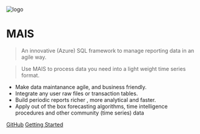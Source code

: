 ![logo](https://res.cloudinary.com/abellion/image/upload/v1535202916/icon_ofrkgv.png)

# MAIS

> An innovative (Azure) SQL framework to manage reporting data in an agile way.

> Use MAIS to process data you need into a light weight time series format. 

- Make data maintanance agile, and business friendly. 
- Integrate any user raw files or transaction tables.  
- Build periodic reports richer , more analytical and faster.
- Apply out of the box forecasting algorithms, time intelligence procedures and other community (time series) data

[GitHub](https://github.com/maximnl/mais/)
[Getting Started](overview.md)
